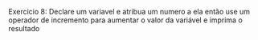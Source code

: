 Exercicio 8: Declare um variavel e atribua um numero a ela então use um operador de incremento para aumentar o valor da variável e imprima o resultado
